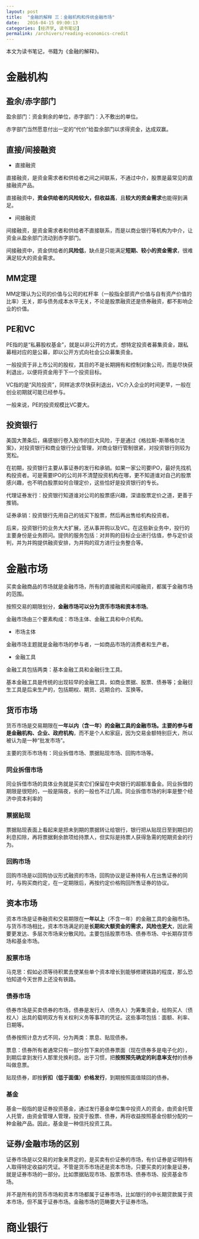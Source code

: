 ```yaml
---
layout: post
title:  "金融的解释 三：金融机构和传统金融市场"
date:   2016-04-15 09:00:13
categories: [经济学, 读书笔记]
permalink: /archivers/reading-economics-credit
---
```

本文为读书笔记，书籍为《金融的解释》。

# 金融机构

## 盈余/赤字部门

盈余部门：资金剩余的单位，赤字部门：入不敷出的单位。

赤字部门当然愿意付出一定的“代价”给盈余部门以求得资金，达成双赢。

## 直接/间接融资

- 直接融资

直接融资，是资金需求者和供给者之间之间联系，不通过中介，股票是最常见的直接融资产品。

直接融资中，**资金供给者的风险较大，但收益高**，且**较大的资金需求**也能得到满足。

- 间接融资

间接融资，是资金需求者和供给者不直接联系，而是以商业银行等机构为中介，让资金从盈余部门流动到赤字部门。

间接融资中，资金供给者的**风险低**，缺点是只能满足**短期、较小的资金需求**，很难满足较大的资金需求。

## MM定理

MM定理认为公司的价值与公司的杠杆率（一般指全部资产价值与自有资产价值的比率）无关，即与债务成本水平无关，不论是股票融资还是债券融资，都不影响企业的价值。

## PE和VC

PE指的是“私募股权基金”，就是以非公开的方式，想特定投资者募集资金，跟私募相对应的是公募，即以公开方式向社会公众募集资金。

一般投资于非上市公司的股权，其目的不是长期拥有和控制对象公司，而是尽快获利退出，以便将资金用于下一个投资目标。

VC指的是“风险投资”，同样追求尽快获利退出，VC介入企业的时间更早，一般在创业初期就可能已经参与。

一般来说，PE的投资规模比VC要大。

## 投资银行

美国大萧条后，痛感银行卷入股市的巨大风险，于是通过《格拉斯-斯蒂格尔法案》，对投资银行和商业银行分业管理，对商业银行管制很紧，对投资银行则较为宽松。

在初期，投资银行主要从事证券的发行和承销。如果一家公司要IPO，最好先找机构投资者。可是需要IPO的公司并不清楚投资机构在哪，更不知道谁对自己的股票感兴趣，也不明白股票如何合理定价，这些恰好是投资银行的专长。

代理证券发行：投资银行知道谁对公司的股票感兴趣，深谙股票定价之道，更善于推销。

证券承销：投资银行先用自己的钱买下股票，然后再出售给机构投资者。

后来，投资银行的业务大大扩展，还从事并购以及VC。在这些新业务中，投行的主要身份是业务顾问。提供的服务包括：对并购的目标企业进行估值，参与定价谈判，并为并购提供融资安排，为并购的双方进行业务整合等。

# 金融市场

买卖金融商品的市场就是金融市场，所有的直接融资和间接融资，都属于金融市场的范围。

按照交易的期限划分，**金融市场可以分为货币市场和资本市场**。

金融市场由三个要素构成：市场主体、金融工具和中介机构。

- 市场主体

金融市场主题就是金融市场的参与者，一如商品市场的消费者和生产者。

- 金融工具

金融工具包括两类：基本金融工具和金融衍生工具。

基本金融工具是传统的出现较早的金融工具，如商业票据、股票、债券等；金融衍生工具是后来生产的，包括期权、期货、远期合约、互换等。

## 货币市场

货币市场是交易期限在**一年以内（含一年）**的金融工具的金融市场。主要的**参与者是金融机构、企业、政府机构**，而不是个人和家庭，因为交易金额特别巨大，所以被认为是一种“批发市场”。

主要的货币市场有：同业拆借市场、票据贴现市场、回购市场等。

### 同业拆借市场

同业拆借市场的具体业务就是买卖它们保留在中央银行的超额准备金。同业拆借的期限是很短的，一般是隔夜，长的一般也不过几周。同业拆借市场的利率是整个经济中资本利率的

### 票据贴现

票据贴现表面上看起来是把未到期的票据转让给银行，银行把从贴现日至到期日的利息扣除，再将票据剩余款项给持票人，但实际是持票人获得急需的短期资金的行为。

### 回购市场

回购市场是以回购协议形式融资的市场，回购协议是证券持有人在出售证券的同时，与购买商约定，在一定期限后，再按约定价格购回所售证券的协议。

## 资本市场

资本市场是证券融资和交易期限在**一年以上**（不含一年）的金融工具的金融市场。与货币市场相比，资本市场满足的是**长期和大额资金的需求，风险也更大**，因此需要更发达、多层次市场来分散风险。主要包括股票市场、债券市场、中长期存贷市场和基金市场。

### 股票市场

马克思：假如必须等待积累去使某些单个资本增长到能够修建铁路的程度，那么恐怕知道今天世界上还没有铁路。

### 债券市场

债券市场是买卖债券的市场，债券是发行人（债务人）为筹集资金，给购买人（债权人）出具的载明双方有关权利义务等事项的凭证。这些事项包括：面额、利率、日期等。

债券按照计息方式不同，分为两类：票息、贴现债券。

票息：债券所有者通常只有一部分剪下来的债券票面（现在债券多是电子化的），到期后拿到发行人那里兑换利息。出于习惯，把**按照预先确定的利息率支付**的债券叫做息票。

贴现债券，即按**折扣（低于面值）价格发行**，到期按照面值赎回的债券。

### 基金

基金一般指的是证券投资基金，通过发行基金单位集中投资人的资金，由资金托管人托管，由资金管理人管理，投资于股票、债券，再将收益按照基金份额分配的一种金融产品。因此，基金是一种信托投资工具。

## 证券/金融市场的区别

证券市场是以交易的对象来界定的，是买卖有价证券的市场，有价证券是证明持有人取得特定收益的凭证。不管是货币市场还是资本市场，只要买卖的对象是证券，就是证券市场的一部分。比如票据贴现市场、股票市场、债券市场、投资基金市场。

并不是所有的货币市场和资本市场都属于证券市场，比如银行的中长期贷款属于资本市场，但不属于证券市场。金融市场的范畴要大于证券市场。

# 商业银行

